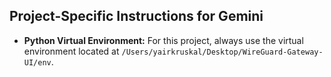 ## Project-Specific Instructions for Gemini

- **Python Virtual Environment:** For this project, always use the virtual environment located at `/Users/yairkruskal/Desktop/WireGuard-Gateway-UI/env`.
